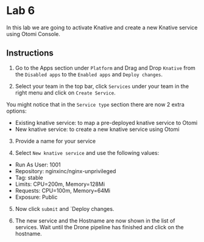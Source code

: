# Lab 6

In this lab we are going to activate Knative and create a new Knative service using Otomi Console. 

## Instructions

1. Go to the Apps section under `Platform` and Drag and Drop `Knative` from the `Disabled apps` to the `Enabled apps` and `Deploy changes`.

2. Select your team in the top bar, click `Services` under your team in the right menu and click on `Create Service`.

You might notice that in the `Service type` section there are now 2 extra options: 

- Existing knative service: to map a pre-deployed knative service to Otomi
- New knative service: to create a new knative service using Otomi

3. Provide a name for your service

4. Select `New knative service` and use the following values:

- Run As User: 1001
- Repository: nginxinc/nginx-unprivileged
- Tag: stable
- Limits: CPU=200m, Memory=128Mi
- Requests: CPU=100m, Memory=64Mi
- Exposure: Public

5. Now click `submit` and `Deploy changes.

6. The new service and the Hostname are now shown in the list of services. Wait until the Drone pipeline has finished and click on the hostname.

